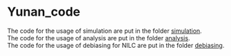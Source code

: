 # Yunan_code
The code for the usage of simulation are put in the folder [simulation](https://github.com/CMB-ML/Yunan_code/tree/main/simulation).  
The code for the usage of analysis are put in the folder [analysis](https://github.com/CMB-ML/Yunan_code/tree/main/analysis).  
The code for the usage of debiasing for NILC are put in the folder [debiasing](https://github.com/CMB-ML/Yunan_code/tree/main/debiasing).
